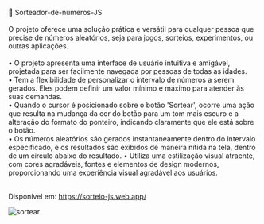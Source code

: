 🎲 Sorteador-de-numeros-JS<br><br>
O projeto oferece uma solução prática e versátil para qualquer pessoa que precise de números aleatórios, seja para jogos, sorteios, experimentos, ou outras aplicações.<br><br>
• O projeto apresenta uma interface de usuário intuitiva e amigável, projetada para ser facilmente navegada por pessoas de todas as idades.<br>
• Tem a flexibilidade de personalizar o intervalo de números a serem gerados. Eles podem definir um valor mínimo e máximo para atender às suas demandas.<br>
• Quando o cursor é posicionado sobre o botão 'Sortear', ocorre uma ação que resulta na mudança da cor do botão para um tom mais escuro e a alteração do formato do ponteiro, indicando claramente que ele está sobre o botão.<br>
• Os números aleatórios são gerados instantaneamente dentro do intervalo especificado, e os resultados são exibidos de maneira nítida na tela, dentro de um circulo abaixo do resultado.
• Utiliza uma estilização visual atraente, com cores agradáveis, fontes e elementos de design modernos, proporcionando uma experiência visual agradável aos usuários.<br><br>

Disponível em: https://sorteio-js.web.app/

![sortear](https://github.com/FelipeCXavier/Sorteador-de-numeros-JS/assets/102839534/7230531d-589b-43a4-b91a-72ecd2b4c257)

